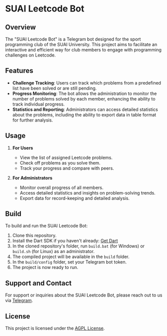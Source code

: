 # SUAI Leetcode Bot

## Overview
The "SUAI Leetcode Bot" is a Telegram bot designed for the sport programming club of the SUAI University. This project aims to facilitate an interactive and efficient way for club members to engage with programming challenges on Leetcode.

## Features
- **Challenge Tracking**: Users can track which problems from a predefined list have been solved or are still pending.
- **Progress Monitoring**: The bot allows the administration to monitor the number of problems solved by each member, enhancing the ability to track individual progress.
- **Statistics and Reporting**: Administrators can access detailed statistics about the problems, including the ability to export data in table format for further analysis.

## Usage
1. **For Users**
   - View the list of assigned Leetcode problems.
   - Check off problems as you solve them.
   - Track your progress and compare with peers.

2. **For Administrators**
   - Monitor overall progress of all members.
   - Access detailed statistics and insights on problem-solving trends.
   - Export data for record-keeping and detailed analysis.

## Build
To build and run the SUAI Leetcode Bot:
1. Clone this repository.
2. Install the Dart SDK if you haven't already: [Get Dart](https://dart.dev/get-dart)
3. In the cloned repository's folder, run `build.bat` (for Windows) or `build.sh` (for Linux) as an administrator.
4. The compiled project will be available in the `build` folder.
5. In the `build/config` folder, set your Telegram bot token.
6. The project is now ready to run.

## Support and Contact
For support or inquiries about the SUAI Leetcode Bot, please reach out to us via [Telegram](https://t.me/cocahonka).

## License
This project is licensed under the [AGPL License](LICENSE).
